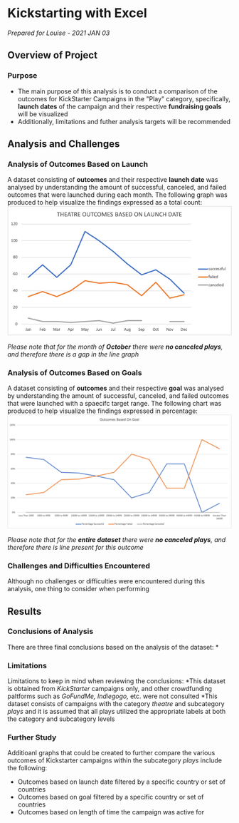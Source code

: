 # Kickstarting with Excel

*Prepared for Louise - 2021 JAN 03*

## Overview of Project

### Purpose

* The main purpose of this analysis is to conduct a comparison of the outcomes for KickStarter Campaigns in the "Play" category, specifically, **launch dates** of the campaign and their respective **fundraising goals** will be visualized
* Additionally, limitations and futher analysis targets will be recommended

## Analysis and Challenges

### Analysis of Outcomes Based on Launch

A dataset consisting of **outcomes** and their respective **launch date** was analysed by understanding the amount of successful, canceled, and failed outcomes that were launched during each month. The following graph was produced to help visualize the findings expressed as a total count:
![Theatre_Outcomes vs Launch](Theatre_Outcomes_vs_Launch.png)

*Please note that for the month of **October** there were **no canceled plays**, and therefore there is a gap in the line graph*

### Analysis of Outcomes Based on Goals

A dataset consisting of **outcomes** and their respective **goal** was analysed by understanding the amount of successful, canceled, and failed outcomes that were launched with a spaecifc target range. The following chart was produced to help visualize the findings expressed in percentage:
![Outcomes vs Goals](Outcomes_vs_Goals.png)

*Please note that for the **entire dataset** there were **no canceled plays**, and therefore there is line present for this outcome*

### Challenges and Difficulties Encountered

Although no challenges or difficulties were encountered during this analysis, one thing to consider when performing 

## Results

### Conclusions of Analysis

There are three final conclusions based on the analysis of the dataset:
*

### Limitations 

Limitations to keep in mind when reviewing the conclusions:
*This dataset is obtained from *KickStarter* campaigns only, and other crowdfunding paltforms such as *GoFundMe, Indiegogo,* etc. were not consulted
*This dataset consists of campaigns with the category *theatre* and subcategory *plays* and it is assumed that all plays utilized the appropriate labels at both the category and subcategory levels

### Further Study

Additioanl graphs that could be created to further compare the various outcomes of Kickstarter campaigns within the subcategory *plays* include the following:
* Outcomes based on launch date filtered by a specific country or set of countries
* Outcomes based on goal filtered by a specific country or set of countries
* Outcomes based on length of time the campaign was active for
